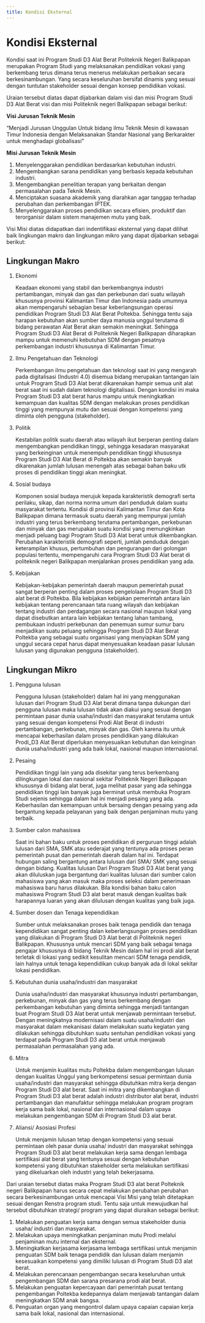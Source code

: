 ```yaml
---
title: Kondisi Eksternal
---
```


# Kondisi Eksternal

<!--@include: ../penilaian/1.md-->

<!--@include: ../panduan/b.md-->

Kondisi saat ini Program Studi D3 Alat Berat Politeknik Negeri Balikpapan merupakan Program Studi yang melaksanakan pendidikan vokasi yang berkembang terus dimana terus menerus melakukan perbaikan secara berkesinambungan. Yang secara keseluruhan bersifat dinamis yang sesuai dengan tuntutan stakeholder sesuai dengan konsep pendidikan vokasi.

Uraian tersebut diatas dapat dijabarkan dalam visi dan misi Program Studi D3 Alat Berat visi dan misi Politeknik negeri Balikpapan sebagai berikut:

**Visi Jurusan Teknik Mesin**

“Menjadi Jurusan Unggulan Untuk bidang ilmu Teknik Mesin di kawasan Timur Indonesia dengan Melaksanakan Standar Nasional yang Berkarakter untuk menghadapi globalisasi”

**Misi Jurusan Teknik Mesin**

1. Menyelenggarakan pendidikan berdasarkan kebutuhan industri.
1. Mengembangkan sarana pendidikan yang berbasis kepada kebutuhan industri.
1. Mengembangkan penelitian terapan yang berkaitan dengan permasalahan pada Teknik Mesin.
1. Menciptakan suasana akademik yang diarahkan agar tanggap terhadap perubahan dan perkembangan IPTEK.
1. Menyelenggarakan proses pendidikan secara efisien, produktif dan terorganisir dalam sistem manajemen mutu yang baik.

Visi Misi diatas didapatkan dari indentifikasi eksternal yang dapat dilihat baik lingkungan makro dan lingkungan mikro yang dapat dijabarkan sebagai berikut:

## Lingkungan Makro

1. Ekonomi

   Keadaan ekonomi yang stabil dan berkembangnya industri pertambangan, minyak dan gas dan perkebunan dari suatu wilayah khususnya provinsi Kalimantan Timur dan Indonesia pada umumnya akan mempengaruhi sebagian besar keberlangsungan operasi pendidikan Program Studi D3 Alat Berat Poltekba. Sehingga tentu saja harapan kebutuhan akan sumber daya manusia unggul terutama di bidang perawatan Alat Berat akan semakin meningkat. Sehingga Program Studi D3 Alat Berat di Politeknik Negeri Balikpapan diharapkan mampu untuk memenuhi kebutuhan SDM dengan pesatnya perkembangan industri khususnya di Kalimantan Timur.

1. Ilmu Pengetahuan dan Teknologi

   Perkembangan ilmu pengetahuan dan teknologi saat ini yang mengarah pada digitalisasi (Industri 4.0) disemua bidang merupakan tantangan lain untuk Program Studi D3 Alat berat dikarenakan hampir semua unit alat berat saat ini sudah dalam teknologi digitalisasi. Dengan kondisi ini maka Program Studi D3 alat berat harus mampu untuk meningkatkan kemampuan dan kualitas SDM dengan melakukan proses pendidikan tinggi yang mempunyai mutu dan sesuai dengan kompetensi yang diminta oleh pengguna (stakeholder).

1. Politik

   Kestabilan politik suatu daerah atau wilayah ikut berperan penting dalam mengembangkan pendidikan tinggi, sehingga kesadaran masyarakat yang berkeinginan untuk menempuh pendidikan tinggi khususnya Program Studi D3 Alat Berat di Poltekba akan semakin banyak dikarenakan jumlah lulusan menengah atas sebagai bahan baku utk proses di pendidikan tinggi akan meningkat.

1. Sosial budaya

   Komponen sosial budaya merujuk kepada karakteristik demografi serta perilaku, sikap, dan norma norma umum dari penduduk dalam suatu masyarakat tertentu. Kondisi di provinsi Kalimantan Timur dan Kota Balikpapan dimana termasuk suatu daerah yang mempunyai jumlah industri yang terus berkembang terutama pertambangan, perkebunan dan minyak dan gas merupakan suatu kondisi yang memungkinkan menjadi peluang bagi Program Studi D3 Alat berat untuk dikembangkan. Perubahan karakteristik demografi seperti, jumlah penduduk dengan keterampilan khusus, pertumbuhan dan pengurangan dari golongan populasi tertentu, mempengaruhi cara Program Studi D3 Alat berat di politeknik negeri Balikpapan menjalankan proses pendidikan yang ada.

1. Kebijakan

   Kebijakan-kebijakan pemerintah daerah maupun pemerintah pusat sangat berperan penting dalam proses pengelolaan Program Studi D3 alat berat di Poltekba. Bila kebijakan kebijakan pemerintah antara lain kebijakan tentang perencanaan tata ruang wilayah dan kebijakan tentang industri dan perdagangan secara nasional maupun lokal yang dapat disebutkan antara lain kebijakan tentang lahan tambang, pembukaan industri perkebunan dan penemuan sumur sumur baru menjadikan suatu peluang sehingga Program Studi D3 Alat Berat Poltekba yang sebagai suatu organisasi yang menyiapkan SDM yang unggul secara cepat harus dapat menyesuaikan keadaan pasar lulusan lulusan yang digunakan pengguna (stakeholder).

## Lingkungan Mikro

1. Pengguna lulusan

   Pengguna lulusan (stakeholder) dalam hal ini yang menggunakan lulusan dari Program Studi D3 Alat berat dimana tanpa dukungan dari pengguna lulusan maka lulusan tidak akan diakui yang sesuai dengan permintaan pasar dunia usaha/industri dan masyarakat terutama untuk yang sesuai dengan kompetensi Prodi Alat Berat di industri pertambangan, perkebunan, minyak dan gas. Oleh karena itu untuk mencapai keberhasilan dalam proses pendidikan yang dilakukan Prodi_D3 Alat Berat diperlukan menyesuaikan kebutuhan dan keinginan dunia usaha/industri yang ada baik lokal, nasional maupun internasional.

1. Pesaing

   Pendidikan tinggi lain yang ada disekitar yang terus berkembang dilingkungan lokal dan nasional sekitar Politeknik Negeri Balikpapan khususnya di bidang alat berat, juga melihat pasar yang ada sehingga pendidikan tinggi lain banyak juga berminat untuk membuka Program Studi sejenis sehingga dalam hal ini menjadi pesaing yang ada. Keberhasilan dan kemampuan untuk bersaing dengan pesaing yang ada bergantung kepada pelayanan yang baik dengan penjaminan mutu yang terbaik.

1. Sumber calon mahasiswa

   Saat ini bahan baku untuk proses pendidikan di perguruan tinggi adalah lulusan dari SMA, SMK atau sederajat yang tentunya ada proses peran pemerintah pusat dan pemerintah daerah dalam hal ini. Terdapat hubungan saling bergantung antara lulusan dari SMA/ SMK yang sesuai dengan bidang. Kualitas lulusan Dari Program Studi D3 Alat berat yang akan diluluskan juga bergantung dari kualitas lulusan dari sumber calon mahasiswa yang akan masuk maka proses seleksi dalam penerimaan mahasiswa baru harus dilakukan. Bila kondisi bahan baku calon mahasiswa Program Studi D3 alat berat masuk dengan kualitas baik harapannya luaran yang akan dilulusan dengan kualitas yang baik juga.

1. Sumber dosen dan Tenaga kependidikan

   Sumber untuk melaksanakan proses baik tenaga pendidik dan tenaga kependidikan sangat penting dalan keberlangsungan proses pendidikan yang dilakukan di Program Studi D3 Alat berat di Politeknik negeri Balikpapan. Khususnya untuk mencari SDM yang baik sebagai tenaga pengajar khususnya di bidang Teknik Mesin dalam hal ini prodi alat berat terletak di lokasi yang sedikit kesulitan mencari SDM tenaga pendidik, lain halnya untuk tenaga kependidikan cukup banyak ada di lokal sekitar lokasi pendidikan.

1. Kebutuhan dunia usaha/industri dan masyarakat

   Dunia usaha/industri dan masyarakat khususnya industri pertambangan, perkebunan, minyak dan gas yang terus berkembang dengan perkembangan kebutuhan yang diminta sehingga menjadi tantangan buat Program Studi D3 Alat berat untuk menjawab permintaan tersebut. Dengan meningkatnya modernisasi dalam suatu usaha/industri dan masyarakat dalam mekanisasi dalam melakukan suatu kegiatan yang dilakukan sehingga dibutuhkan suatu sentuhan pendidikan vokasi yang terdapat pada Program Studi D3 alat berat untuk menjawab permasalahan permasalahan yang ada.

1. Mitra

   Untuk menjamin kualitas mutu Poltekba dalam mengembangan lulusan dengan kualitas Unggul yang berkompetensi sesuai permintaan dunia usaha/industri dan masyarakat sehingga dibutuhkan mitra kerja dengan Program Studi D3 alat berat. Saat ini mitra yang dikembangkan di Program Studi D3 alat berat adalah industri distributor alat berat, industri pertambangan dan manufaktur sehingga melakukan program program kerja sama baik lokal, nasional dan internasional dalam upaya melakukan pengembangan SDM di Program Studi D3 alat berat.

1. Aliansi/ Asosiasi Profesi

   Untuk menjamin lulusan tetap dengan kompetensi yang sesuai permintaan oleh pasar dunia usaha/ industri dan masyarakat sehingga Program Studi D3 alat berat melakukan kerja sama dengan lembaga sertifikasi alat berat yang tentunya sesuai dengan kebutuhan kompetensi yang dibutuhkan stakeholder serta melakukan sertifikasi yang dikeluarkan oleh industri yang telah bekerjasama.

Dari uraian tersebut diatas maka Program Studi D3 alat berat Polteknik negeri Balikpapan harus secara cepat melakukan perubahan perubahan secara berkesinambungan untuk mencapai Visi Misi yang telah ditetapkan sesuai dengan Renstra program studi. Tentu saja untuk mewujudkan hal tersebut dibutuhkan strategi/ program yang dapat diuraikan sebagai berikut:

1. Melakukan penguatan kerja sama dengan semua stakeholder dunia usaha/ industri dan masyarakat.
1. Melakukan upaya meningkatkan penjaminan mutu Prodi melalui penjaminan mutu internal dan eksternal.
1. Meningkatkan kerjasama kerjasama lembaga sertifikasi untuk menjamin penguatan SDM baik tenaga pendidik dan lulusan dalam menjamin kesesuaikan kompetensi yang dimiliki lulusan di Program Studi D3 alat berat.
1. Melakukan perencanaan pengembangan secara keseluruhan untuk pengembangan SDM dan sarana presarana prodi alat berat.
1. Melakukan penguatan kepercayaan dari pemerintah pusat tentang pengembangan Poltekba kedepannya dalam menjawab tantangan dalam meningkatkan SDM anak bangsa.
1. Penguatan organ yang mengontrol dalam upaya capaian capaian kerja sama baik lokal, nasional dan internasional.
